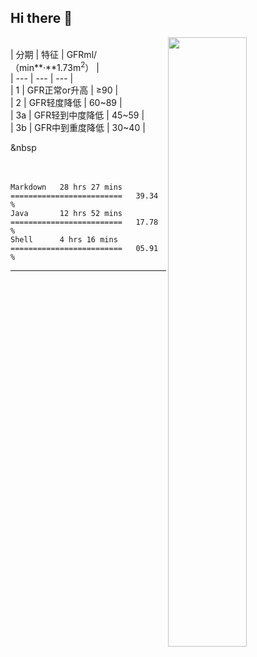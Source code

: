 ## Hi there 👋

[<img align="right" width="50%" src="https://github-readme-stats-ouuan.vercel.app/api?username=nine0703&theme=dark&show_icons=true">](https://metrics.lecoq.io/nine0703?template=classic)

<br/>	| 分期  | 特征  | GFRml/（min**·**1.73m<sup>2</sup>） | 
<br/>	| --- | --- | --- | 
<br/>	| 1   | GFR正常or升高 | ≥90 |
<br/>	| 2   | GFR轻度降低 | 60~89 |
<br/>	| 3a  | GFR轻到中度降低 | 45~59 |
<br/>	| 3b  | GFR中到重度降低 | 30~40 |

&nbsp
<br/>	
<br/>	
<!--START_SECTION:waka-->
```text
Markdown   28 hrs 27 mins  =========================   39.34 % 
Java       12 hrs 52 mins  =========================   17.78 % 
Shell      4 hrs 16 mins   =========================   05.91 % 
```
<!--END_SECTION:waka-->

---
